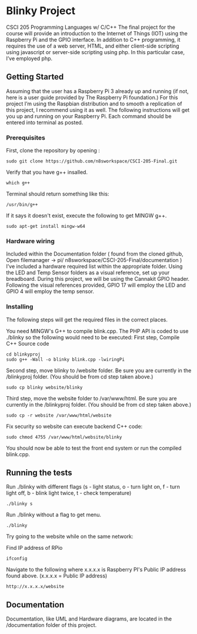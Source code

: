 # Blinky Project

CSCI 205 Programming Languages w/ C/C++
The final project for the course will provide an introduction to the Internet of Things (IOT) using the Raspberry Pi and the GPIO interface. In addition to C++ programming, it requires the use of a web server, HTML, and either client-side scripting using javascript or server-side scripting using php. In this particular case, I’ve employed php.   

## Getting Started
Assuming that the user has a Raspberry Pi 3 already up and running (if not, here is a user guide provided by The Raspberry Pi foundation.) For this project I’m using the Raspbian distribution and to smooth a replication of this project, I recommend using it as well. 
The following instructions will get you up and running on your Raspberry Pi. Each command should be entered into terminal as posted. 

### Prerequisites
First, clone the repository by opening :
```
sudo git clone https://github.com/n8sworkspace/CSCI-205-Final.git
```
Verify that you have g++ insalled.
```
which g++
```
Terminal should return something like this:
```
/usr/bin/g++
```
If it says it doesn't exist, execute the following to get MINGW g++.
```
sudo apt-get install mingw-w64
```

### Hardware wiring 
Included within the Documentation folder ( found from the cloned github, Open filemanager -> pi/ n8sworkspace/CSCI-205-Final/documentation ) I’ve included a hardware required list within the appropriate folder. 
Using the LED and Temp Sensor folders as a visual reference, set up your breadboard.
During this project, we will be using the Cannakit GPIO header. Following the visual references provided, GPIO 17 will employ the LED and GPIO 4 will employ the temp sensor.

### Installing
The following steps will get the required files in the correct places.

You need MINGW's G++ to compile blink.cpp.  The PHP API is coded to use ./blinky so the following would need to be executed:
First step, Compile C++ Source code

```
cd blinkyproj
sudo g++ -Wall -o blinky blink.cpp -lwiringPi
```
Second step, move blinky to /website folder. Be sure you are currently in the /blinkyproj folder. (You should be from cd step taken above.) 

```
sudo cp blinky website/blinky
```

Third step, move the website folder to /var/www/html. Be sure you are currently in the /blinkyproj folder. (You should be from cd step taken above.) 

```
sudo cp -r website /var/www/html/website
```

Fix security so website can execute backend C++ code:

```
sudo chmod 4755 /var/www/html/website/blinky
```

You should now be able to test the front end system or run the compiled blink.cpp.

## Running the tests

Run ./blinky with different flags (s - light status, o - turn light on, f - turn light off, b - blink light twice, t - check temperature)

```
./blinky s
```

Run ./blinky without a flag to get menu.

```
./blinky
```

Try going to the website while on the same network:

Find IP address of RPio 

```
ifconfig
```

Navigate to the following where x.x.x.x is Raspberry PI's Public IP address found above. (x.x.x.x = Public IP address)

```
http://x.x.x.x/website
```

## Documentation

Documentation, like UML and Hardware diagrams, are located in the /documentation folder of this project.

